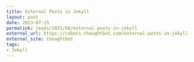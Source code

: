 ```yaml
---
title: External Posts in Jekyll
layout: post
date: 2013-07-15
permalink: reads/2015/08/external-posts-in-jekyll
external_url: https://robots.thoughtbot.com/external-posts-in-jekyll
external_site: thoughtbot
tags:
- Jekyll
---
```

